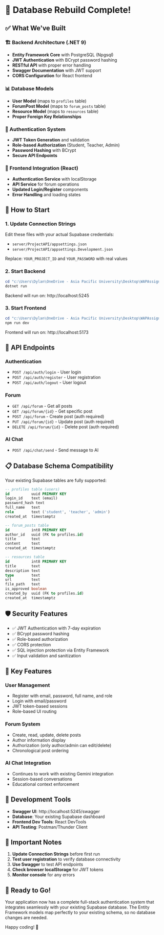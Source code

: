 # 🎉 Database Rebuild Complete! 

## ✅ What We've Built

### 🏗️ Backend Architecture (.NET 9)
- **Entity Framework Core** with PostgreSQL (Npgsql)
- **JWT Authentication** with BCrypt password hashing
- **RESTful API** with proper error handling
- **Swagger Documentation** with JWT support
- **CORS Configuration** for React frontend

### 📊 Database Models
- **User Model** (maps to `profiles` table)
- **ForumPost Model** (maps to `forum_posts` table) 
- **Resource Model** (maps to `resources` table)
- **Proper Foreign Key Relationships**

### 🔐 Authentication System
- **JWT Token Generation** and validation
- **Role-based Authorization** (Student, Teacher, Admin)
- **Password Hashing** with BCrypt
- **Secure API Endpoints**

### 🎨 Frontend Integration (React)
- **Authentication Service** with localStorage
- **API Service** for forum operations
- **Updated Login/Register** components
- **Error Handling** and loading states

## 🚀 How to Start

### 1. Update Connection Strings
Edit these files with your actual Supabase credentials:
- `server/ProjectAPI/appsettings.json`
- `server/ProjectAPI/appsettings.Development.json`

Replace: `YOUR_PROJECT_ID` and `YOUR_PASSWORD` with real values

### 2. Start Backend
```powershell
cd "c:\Users\Dylan\OneDrive - Asia Pacific University\Desktop\WAPAssignment\server\ProjectAPI"
dotnet run
```
Backend will run on: http://localhost:5245

### 3. Start Frontend
```powershell
cd "c:\Users\Dylan\OneDrive - Asia Pacific University\Desktop\WAPAssignment\client"
npm run dev
```
Frontend will run on: http://localhost:5173

## 🔧 API Endpoints

### Authentication
- `POST /api/auth/login` - User login
- `POST /api/auth/register` - User registration
- `POST /api/auth/logout` - User logout

### Forum
- `GET /api/forum` - Get all posts
- `GET /api/forum/{id}` - Get specific post
- `POST /api/forum` - Create post (auth required)
- `PUT /api/forum/{id}` - Update post (auth required)
- `DELETE /api/forum/{id}` - Delete post (auth required)

### AI Chat
- `POST /api/chat/send` - Send message to AI

## 📋 Database Schema Compatibility

Your existing Supabase tables are fully supported:

```sql
-- profiles table (users)
id          uuid PRIMARY KEY
login_id    text (email)
password_hash text
full_name   text
role        text ('student', 'teacher', 'admin')
created_at  timestamptz

-- forum_posts table
id          int8 PRIMARY KEY
author_id   uuid (FK to profiles.id)
title       text
content     text
created_at  timestamptz

-- resources table
id          int8 PRIMARY KEY
title       text
description text
type        text
url         text
file_path   text
is_approved boolean
created_by  uuid (FK to profiles.id)
created_at  timestamptz
```

## 🛡️ Security Features

- ✅ JWT Authentication with 7-day expiration
- ✅ BCrypt password hashing
- ✅ Role-based authorization
- ✅ CORS protection
- ✅ SQL injection protection via Entity Framework
- ✅ Input validation and sanitization

## 🎯 Key Features

### User Management
- Register with email, password, full name, and role
- Login with email/password
- JWT token-based sessions
- Role-based UI routing

### Forum System
- Create, read, update, delete posts
- Author information display
- Authorization (only author/admin can edit/delete)
- Chronological post ordering

### AI Chat Integration
- Continues to work with existing Gemini integration
- Session-based conversations
- Educational context enforcement

## 🔧 Development Tools

- **Swagger UI**: http://localhost:5245/swagger
- **Database**: Your existing Supabase dashboard
- **Frontend Dev Tools**: React DevTools
- **API Testing**: Postman/Thunder Client

## 🚨 Important Notes

1. **Update Connection Strings** before first run
2. **Test user registration** to verify database connectivity
3. **Use Swagger** to test API endpoints
4. **Check browser localStorage** for JWT tokens
5. **Monitor console** for any errors

## 🎈 Ready to Go!

Your application now has a complete full-stack authentication system that integrates seamlessly with your existing Supabase database. The Entity Framework models map perfectly to your existing schema, so no database changes are needed.

Happy coding! 🚀
